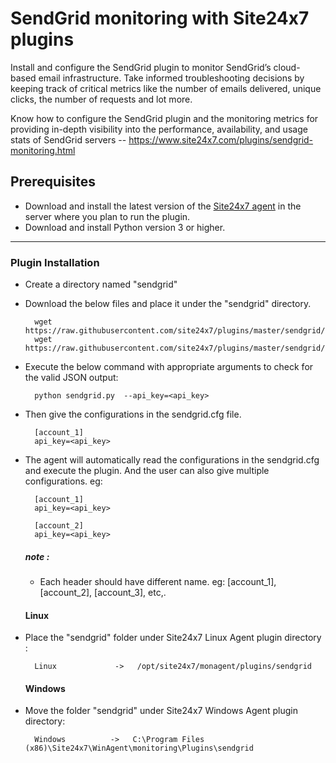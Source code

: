 # SendGrid monitoring with Site24x7 plugins

Install and configure the SendGrid plugin to monitor SendGrid’s cloud-based email infrastructure. Take informed troubleshooting decisions by keeping track of critical metrics like the number of emails delivered, unique clicks, the number of requests and lot more.

Know how to configure the SendGrid plugin and the monitoring metrics for providing in-depth visibility into the performance, availability, and usage stats of SendGrid servers -- https://www.site24x7.com/plugins/sendgrid-monitoring.html

## Prerequisites

- Download and install the latest version of the [Site24x7 agent](https://www.site24x7.com/app/client#/admin/inventory/add-monitor) in the server where you plan to run the plugin.
- Download and install Python version 3 or higher.

---

### Plugin Installation  

- Create a directory named "sendgrid"

- Download the below files and place it under the "sendgrid" directory.

		wget https://raw.githubusercontent.com/site24x7/plugins/master/sendgrid/sendgrid.py
		wget https://raw.githubusercontent.com/site24x7/plugins/master/sendgrid/sendgrid.cfg

- Execute the below command with appropriate arguments to check for the valid JSON output:

		python sendgrid.py  --api_key=<api_key>
- Then give the configurations in the sendgrid.cfg file.

		[account_1]
		api_key=<api_key>
  
- The agent will automatically read the configurations in the sendgrid.cfg and execute the plugin. And the user can also give multiple configurations. eg:


		[account_1]
		api_key=<api_key>
  
		[account_2]
		api_key=<api_key>

  ##### note :

  - Each header should have different name. eg: [account_1], [account_2], [account_3], etc,.
  
  #### Linux

- Place the "sendgrid" folder under Site24x7 Linux Agent plugin directory : 

		Linux             ->   /opt/site24x7/monagent/plugins/sendgrid

  #### Windows 

- Move the folder "sendgrid" under Site24x7 Windows Agent plugin directory: 

		Windows          ->   C:\Program Files (x86)\Site24x7\WinAgent\monitoring\Plugins\sendgrid

